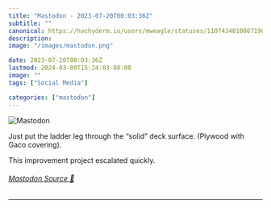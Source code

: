 ```yaml
---
title: "Mastodon - 2023-07-20T00:03:36Z"
subtitle: ""
canonical: https://hachyderm.io/users/mweagle/statuses/110743481008719007
description:
image: "/images/mastodon.png"

date: 2023-07-20T00:03:36Z
lastmod: 2024-03-09T15:24:03-08:00
image: ""
tags: ["Social Media"]

categories: ["mastodon"]
---
```

![Mastodon](/images/mastodon.png)

<p>Just put the ladder leg through the “solid” deck surface. (Plywood with Gaco covering). </p><p>This improvement project escalated quickly.</p>


###### [Mastodon Source 🐘](https://hachyderm.io/@mweagle/110743481008719007)

___
